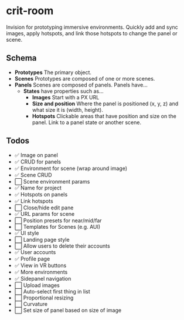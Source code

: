 # crit-room

Invision for prototyping immersive environments. Quickly add and sync images, apply hotspots, and link those hotspots to change the panel or scene.

## Schema

- **Prototypes** The primary object.
- **Scenes** Prototypes are composed of one or more scenes.
- **Panels** Scenes are composed of panels. Panels have...
  - **States** have properties such as...
    - **Images** Start with a PX URL
    - **Size and position** Where the panel is positioned (x, y, z) and what size it is (width, height).
    - **Hotspots** Clickable areas that have position and size on the panel. Link to a panel state or another scene.

## Todos

- ✅ Image on panel
- ✅ CRUD for panels
- ✅ Environment for scene (wrap around image)
- ✅ Scene CRUD
- ⬜️ Scene environment params
- ✅ Name for project
- ✅ Hotspots on panels
- ✅ Link hotspots
- ⬜️ Close/hide edit pane
- ✅ URL params for scene
- ⬜️ Position presets for near/mid/far
- ⬜️ Templates for Scenes (e.g. AUI)
- ✅ UI style
- ⬜️ Landing page style
- ⬜️ Allow users to delete their accounts
- ✅ User accounts
- ✅ Profile page
- ✅ View in VR buttons
- ✅ More environments
- ✅ Sidepanel navigation
- ⬜️ Upload images
- ⬜️ Auto-select first thing in list
- ⬜️ Proportional resizing
- ⬜️ Curvature
- ⬜️ Set size of panel based on size of image
